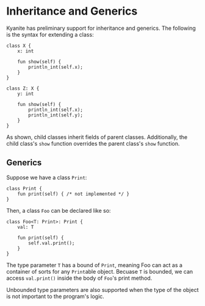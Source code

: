 # Inheritance and Generics

Kyanite has preliminary support for inheritance and generics. The following is the syntax for extending a class:

```
class X {
    x: int

    fun show(self) {
        println_int(self.x);
    }
}

class Z: X {
    y: int

    fun show(self) {
        println_int(self.x);
        println_int(self.y);
    }
}
```

As shown, child classes inherit fields of parent classes. Additionally, the child class's `show` function overrides the parent class's `show` function.

## Generics

Suppose we have a class `Print`:

```
class Print {
    fun print(self) { /* not implemented */ }
}
```

Then, a class `Foo` can be declared like so:

```
class Foo<T: Print>: Print {
    val: T

    fun print(self) {
        self.val.print();
    }
}
```

The type parameter `T` has a bound of `Print`, meaning Foo can act as a container of sorts for any `Print`able object. Becuase `T` is bounded, we can access `val.print()` inside the body of `Foo`'s print method.

Unbounded type parameters are also supported when the type of the object is not important to the program's logic.
